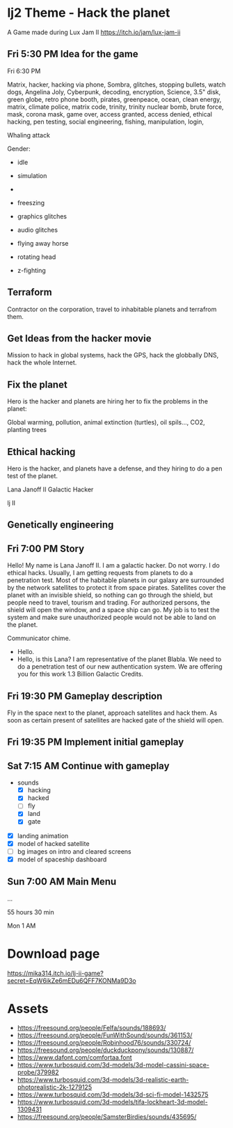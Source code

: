 # lj2 Theme - Hack the planet
A Game made during Lux Jam II https://itch.io/jam/lux-jam-ii

## Fri 5:30 PM Idea for the game
Fri 6:30 PM

Matrix, hacker, hacking via phone, Sombra, glitches, stopping bullets,
watch dogs, Angelina Joly, Cyberpunk, decoding, encryption, Science,
3.5" disk, green globe, retro phone booth, pirates, greenpeace, ocean,
clean energy, matrix, climate police, matrix code,
trinity, trinity nuclear bomb, brute force, mask, corona mask, game
over, access granted, access denied, ethical hacking, pen testing,
social engineering, fishing, manipulation, login,

Whaling attack

Gender:

- idle
- simulation
-

- freeszing
- graphics glitches
- audio glitches
- flying away horse
- rotating head
- z-fighting



## Terraform

Contractor on the corporation, travel to inhabitable planets and
terrafrom them.

## Get Ideas from the hacker movie

Mission to hack in global systems, hack the GPS, hack the globbally
DNS, hack the whole Internet.


## Fix the planet

Hero is the hacker and planets are hiring her to fix the problems in the planet:

Global warming, pollution, animal extinction (turtles), oil spils...,
CO2, planting trees


## Ethical hacking

Hero is the hacker, and planets have a defense, and they hiring to do
a pen test of the planet.

Lana Janoff II
Galactic Hacker

lj II

## Genetically engineering


## Fri 7:00 PM Story

Hello! My name is Lana Janoff II. I am a galactic hacker. Do not
worry. I do ethical hacks. Usually, I am getting requests from planets
to do a penetration test. Most of the habitable planets in our galaxy
are surrounded by the network satellites to protect it from space
pirates. Satellites cover the planet with an invisible shield, so
nothing can go through the shield, but people need to travel, tourism
and trading. For authorized persons, the shield will open the window,
and a space ship can go. My job is to test the system and make sure
unauthorized people would not be able to land on the planet.

Communicator chime.

- Hello.
- Hello, is this Lana? I am representative of the planet Blabla. We
  need to do a penetration test of our new authentication system. We
  are offering you for this work 1.3 Billion Galactic Credits.

## Fri 19:30 PM Gameplay description

Fly in the space next to the planet, approach satellites and hack
them. As soon as certain present of satellites are hacked gate of the
shield will open.

## Fri 19:35 PM Implement initial gameplay

## Sat 7:15 AM Continue with gameplay

- sounds
  - [x] hacking
  - [x] hacked
  - [ ] fly
  - [x] land
  - [x] gate

- [x] landing animation
- [x] model of hacked satellite
- [ ] bg images on intro and cleared screens
- [x] model of spaceship dashboard

## Sun 7:00 AM Main Menu


...

55 hours 30 min

Mon 1 AM


# Download page
https://mika314.itch.io/lj-ii-game?secret=EqW6ikZe6mEDu6QFF7KONMa9D3o



# Assets

- https://freesound.org/people/Felfa/sounds/188693/
- https://freesound.org/people/FunWithSound/sounds/361153/
- https://freesound.org/people/Robinhood76/sounds/330724/
- https://freesound.org/people/duckduckpony/sounds/130887/
- https://www.dafont.com/comfortaa.font
- https://www.turbosquid.com/3d-models/3d-model-cassini-space-probe/379982
- https://www.turbosquid.com/3d-models/3d-realistic-earth-photorealistic-2k-1279125
- https://www.turbosquid.com/3d-models/3d-sci-fi-model-1432575
- https://www.turbosquid.com/3d-models/tifa-lockheart-3d-model-1309431
- https://freesound.org/people/SamsterBirdies/sounds/435695/

